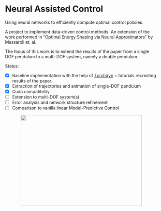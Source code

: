 # Neural Assisted Control
Using neural networks to efficiently compute optimal control policies.

A project to implement data-driven control methods. An extension of the work performed in "[Optimal Energy Shaping via Neural Approximators](https://arxiv.org/abs/2101.05537)" by Massaroli et. al. 

The focus of this work is to extend the results of the paper from a single DOF pendulum to a multi-DOF system, namely a double pendulum.

Status:
- [x] Baseline implementation with the help of [Torchdyn](https://github.com/DiffEqML/torchdyn) + tutorials recreating results of the paper.
- [x] Extraction of trajectories and animation of single-DOF pendulum
- [x] Cuda compatibility
- [ ] Extension to multi-DOF system(s)
- [ ] Error analysis and network structure refinement
- [ ] Comparison to vanilla linear Model-Predictive Control

<p align="center">
  <img src="https://github.com/kevin-troy/neural_optimal_control/blob/main/sandbox/swingup.gif" width="400" height="300" />
</p>
